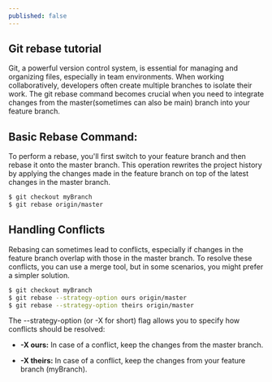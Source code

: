 ```yaml
---
published: false
---
```

## Git rebase tutorial

Git, a powerful version control system, is essential for managing and organizing files, especially in team environments. When working collaboratively, developers often create multiple branches to isolate their work. The git rebase command becomes crucial when you need to integrate changes from the master(sometimes can also be main) branch into your feature branch.

## Basic Rebase Command:


To perform a rebase, you'll first switch to your feature branch and then rebase it onto the master branch. This operation rewrites the project history by applying the changes made in the feature branch on top of the latest changes in the master branch.


```bash
$ git checkout myBranch
$ git rebase origin/master
```

## Handling Conflicts

Rebasing can sometimes lead to conflicts, especially if changes in the feature branch overlap with those in the master branch. To resolve these conflicts, you can use a merge tool, but in some scenarios, you might prefer a simpler solution.


```bash
$ git checkout myBranch
$ git rebase --strategy-option ours origin/master
$ git rebase --strategy-option theirs origin/master
```

The --strategy-option (or -X for short) flag allows you to specify how conflicts should be resolved:

* **-X ours:** In case of a conflict, keep the changes from the master branch.

* **-X theirs:** In case of a conflict, keep the changes from your feature branch (myBranch).

